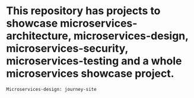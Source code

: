 # This repository has projects to showcase microservices-architecture, microservices-design, microservices-security, microservices-testing and a whole microservices showcase project.

```
Microservices-design: journey-site
```
